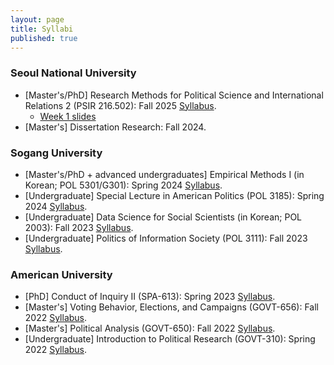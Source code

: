 ```yaml
---
layout: page
title: Syllabi
published: true
---
```


### Seoul National University
- [Master's/PhD] Research Methods for Political Science and International Relations 2 (PSIR 216.502): Fall 2025 [Syllabus](https://www.dropbox.com/scl/fi/2poo5tmod4xmtlduidb6e/syllabus-kim-psir-216-502.pdf?rlkey=6tdlb2bt54ezmftqq0464zcnd&st=b2q6veux&raw=1).
  - [Week 1 slides](https://www.dropbox.com/scl/fi/cxxqis93tfu3c2oygi8kz/module1.pdf?rlkey=xg9arhjv1hzh30wjkjzbcoy6t&st=42yhjxk0&raw=1)
- [Master's] Dissertation Research: Fall 2024.

### Sogang University

- [Master's/PhD + advanced undergraduates] Empirical Methods I (in Korean; POL 5301/G301): Spring 2024 [Syllabus](https://www.dropbox.com/scl/fi/6i11uhhobses2lztcqdw2/kim-syllabus-polg301-sogang.pdf?rlkey=c1dudzvof2yyautz4skc36hxt&st=nvz7oncy&raw=1).
- [Undergraduate] Special Lecture in American Politics (POL 3185): Spring 2024 [Syllabus](https://www.dropbox.com/scl/fi/n7h1y16f3s8mexzv8z1j0/kim-syllabus-pol3185-sogang.pdf?rlkey=jpf8ip6obzwkqkb3vqy0xg7qy&st=jqm5zhsk&raw=1).
- [Undergraduate] Data Science for Social Scientists (in Korean; POL 2003): Fall 2023 [Syllabus](https://www.dropbox.com/scl/fi/oplz7fdzn012mev5nhsot/kim-syllabus-pol2003-sogang.pdf?rlkey=n9jf4zy84tihfdz4b25g14qcm&raw=1).
- [Undergraduate] Politics of Information Society (POL 3111): Fall 2023 [Syllabus](https://www.dropbox.com/scl/fi/386x7zotyfm7n0yyszlnr/kim-syllabus-pol3111-sogang.pdf?rlkey=elloo9f8fcnj5t99vs8229fsr&raw=1).

### American University

- [PhD] Conduct of Inquiry II (SPA-613): Spring 2023 [Syllabus](https://www.dropbox.com/s/eqflaak7skh12hh/kim-spa-613-syllabus.pdf?raw=1).
- [Master's] Voting Behavior, Elections, and Campaigns (GOVT-656): Fall 2022 [Syllabus](https://www.dropbox.com/s/pvpvovk2qc83866/kim-govt656-001-syllabus.pdf?raw=1).
- [Master's] Political Analysis (GOVT-650): Fall 2022 [Syllabus](https://www.dropbox.com/s/lcrjr79n4llw4hs/kim-govt650-004-syllabus.pdf?raw=1).
- [Undergraduate] Introduction to Political Research (GOVT-310): Spring 2022 [Syllabus](https://www.dropbox.com/s/9ykui4nj9vmu7ca/kim-govt310-002-syllabus.pdf?raw=1).
